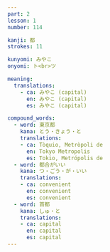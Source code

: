 ```yaml
---
part: 2
lesson: 1
number: 114

kanji: 都
strokes: 11

kunyomi: みやこ
onyomi: ト<br>ツ

meaning:
  translations:
    - ca: みやこ (capital)
      en: みやこ (capital)
      es: みやこ (capital)

compound_words:
  - word: 東京都
    kana: とう・きょう・と
    translations:
    - ca: Tòquio, Metròpoli de
      en: Tokyo Metropolis
      es: Tokio, Metrópolis de
  - word: 都合がいい
    kana: つ・ごう・が・いい
    translations:
    - ca: convenient
      en: convenient
      es: convenient
  - word: 首都
    kana: しゅ・と
    translations:
    - ca: capital
      en: capital
      es: capital
---
```

